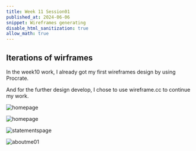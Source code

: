 ```yaml
---
title: Week 11 Session01
published_at: 2024-06-06
snippet: Wireframes generating
disable_html_sanitization: true
allow_math: true
---
```


## Iterations of wirframes

In the week10 work, I already got my first wireframes design  by using Procrate.

And for the further design develop, I chose to use wireframe.cc to continue my work.

![homepage](/w11s01/homepage01.png)

![homepage](/w11s01/homepage02.png)

![statementspage](/w11s01/statements%20page.png)

![aboutme01](/w11s01/About%20me%20page01.png)
